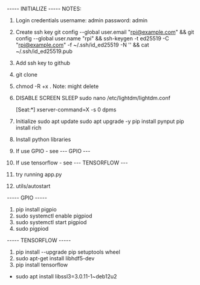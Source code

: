 ----- INITIALIZE -----
NOTES:

1. Login credentials
   username: admin
   password: admin

2. Create ssh key
   git config --global user.email "rpi@example.com" && git config --global user.name "rpi" && ssh-keygen -t ed25519 -C "rpi@example.com" -f ~/.ssh/id_ed25519 -N '' && cat ~/.ssh/id_ed25519.pub

3. Add ssh key to github

4. git clone

5. chmod -R +x . Note: might delete

6. DISABLE SCREEN SLEEP
   sudo nano /etc/lightdm/lightdm.conf

   [Seat:*]
   xserver-command=X -s 0 dpms

7. Initialize
   sudo apt update
   sudo apt upgrade -y
   pip install pynput
   pip install rich

8. Install python libraries

9. If use GPIO - see --- GPIO ---
10. If use tensorflow - see --- TENSORFLOW ---

11. try running app.py

12. utils/autostart

----- GPIO -----

1. pip install pigpio
2. sudo systemctl enable pigpiod
3. sudo systemctl start pigpiod
4. sudo pigpiod

----- TENSORFLOW -----

1. pip install --upgrade pip setuptools wheel
2. sudo apt-get install libhdf5-dev
3. pip install tensorflow

- sudo apt install libssl3=3.0.11-1~deb12u2

